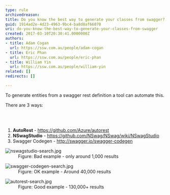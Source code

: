 ```yaml
---
type: rule
archivedreason: 
title: Do you know the best way to generate your classes from swagger?
guid: 1914ad2e-4d23-4963-9bc4-ba8d8af66070
uri: do-you-know-the-best-way-to-generate-your-classes-from-swagger
created: 2017-03-10T20:30:41.0000000Z
authors:
- title: Adam Cogan
  url: https://ssw.com.au/people/adam-cogan
- title: Eric Phan
  url: https://ssw.com.au/people/eric-phan
- title: William Yin
  url: https://ssw.com.au/people/william-yin
related: []
redirects: []

---
```



<p>To generate entities from a&#160;swagger rest definition a tool can automate this. <br></p><p>There are 3 ways&#58; <br></p>
<br><excerpt class='endintro'></excerpt><br>
<ol><li>
      <b>AutoR​est</b> -&#160;<a href="https&#58;//github.com/Azure/autorest%22%20%5co%20%22https&#58;//github.com/Azure/autorestCtrl+Click%20or%20tap%20to%20follow%20the%20link" target="_blank">https&#58;//github.com/Azure/autorest</a></li><li>
      <b>NSwagStudio</b> -&#160;<a href="https&#58;//github.com/NSwag/NSwag/wiki/NSwagStudio" target="_blank">https&#58;//github.com/NSwag/NSwag/wiki/NSwagStudio</a><br></li><li>Swagger&#160;Codegen -&#160;<a href="http&#58;//swagger.io/swagger-codegen">http&#58;//swagger.io/swagger-codegen​</a><br></li></ol><dl class="badImage"><dt>
      <img src="/PublishingImages/nswagstudio-search.jpg" alt="nswagstudio-search.jpg" /> 
   </dt><dd>Figure&#58; Bad example - only around 1,​000 results​<br></dd></dl><dl class="image"><dt>​<img src="/PublishingImages/swagger-codegen-search.jpg" alt="swagger-codegen-search.jpg" /></dt><dd>Figure&#58; OK example - Around 40,000 results</dd></dl><dl class="goodImage"><dt><img src="/PublishingImages/autorest-search.jpg" alt="autorest-search.jpg" /></dt><dd>Figure&#58; Good example - 130,000+ results</dd></dl>


